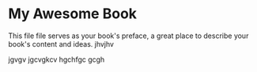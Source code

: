 # My Awesome Book

This file file serves as your book's preface, a great place to describe your book's content and ideas.
jhvjhv



jgvgv
jgcvgkcv
hgchfgc
gcgh